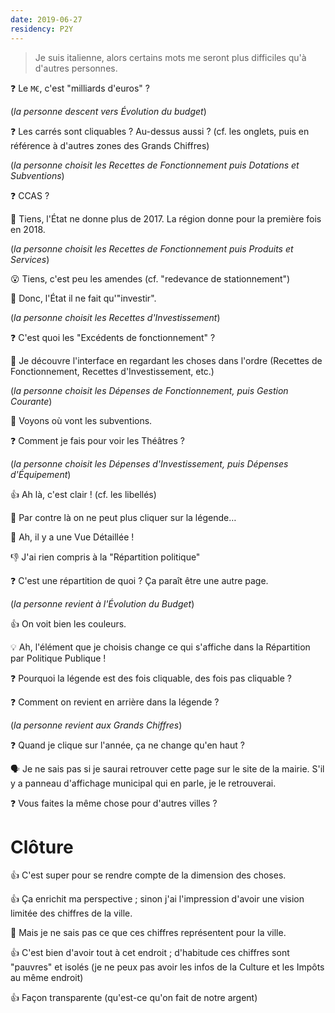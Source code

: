 ```yaml
---
date: 2019-06-27
residency: P2Y
---
```


> Je suis italienne, alors certains mots me seront plus difficiles qu'à d'autres personnes.

❓ Le `M€`, c'est "milliards d'euros" ?

(_la personne descent vers Évolution du budget_)

❓ Les carrés sont cliquables ? Au-dessus aussi ? (cf. les onglets, puis en référence à d'autres zones des Grands Chiffres)

(_la personne choisit les Recettes de Fonctionnement puis Dotations et Subventions_)

❓ CCAS ?

💭 Tiens, l'État ne donne plus de 2017. La région donne pour la première fois en 2018.

(_la personne choisit les Recettes de Fonctionnement puis Produits et Services_)

😮 Tiens, c'est peu les amendes (cf. "redevance de stationnement")

💭 Donc, l'État il ne fait qu'"investir".

(_la personne choisit les Recettes d'Investissement_)

❓ C'est quoi les "Excédents de fonctionnement" ?

💭 Je découvre l'interface en regardant les choses dans l'ordre (Recettes de Fonctionnement, Recettes d'Investissement, etc.)

(_la personne choisit les Dépenses de Fonctionnement, puis Gestion Courante_)

💭 Voyons où vont les subventions.

❓ Comment je fais pour voir les Théâtres ?

(_la personne choisit les Dépenses d'Investissement, puis Dépenses d'Équipement_)

👍 Ah là, c'est clair ! (cf. les libellés)

🤔 Par contre là on ne peut plus cliquer sur la légende…

💭 Ah, il y a une Vue Détaillée !

👎 J'ai rien compris à la "Répartition politique"

❓ C'est une répartition de quoi ? Ça paraît être une autre page.

(_la personne revient à l'Évolution du Budget_)

👍 On voit bien les couleurs.

💡 Ah, l'élément que je choisis change ce qui s'affiche dans la Répartition par Politique Publique !

❓ Pourquoi la légende est des fois cliquable, des fois pas cliquable ?

❓ Comment on revient en arrière dans la légende ?

(_la personne revient aux Grands Chiffres_)

❓ Quand je clique sur l'année, ça ne change qu'en haut ?

🗣 Je ne sais pas si je saurai retrouver cette page sur le site de la mairie. S'il y a panneau d'affichage municipal qui en parle, je le retrouverai.

❓ Vous faites la même chose pour d'autres villes ?

# Clôture


👍 C'est super pour se rendre compte de la dimension des choses.

👍 Ça enrichit ma perspective ; sinon j'ai l'impression d'avoir une vision limitée des chiffres de la ville.

🤔 Mais je ne sais pas ce que ces chiffres représentent pour la ville.

👍 C'est bien d'avoir tout à cet endroit ; d'habitude ces chiffres sont "pauvres" et isolés (je ne peux pas avoir les infos de la Culture et les Impôts au même endroit)

👍 Façon transparente (qu'est-ce qu'on fait de notre argent)
